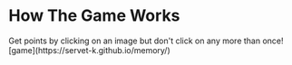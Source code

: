 # How The Game Works
<base target="_blank">
Get points by clicking on an image but don't click on any more than once!
[game](https://servet-k.github.io/memory/)
